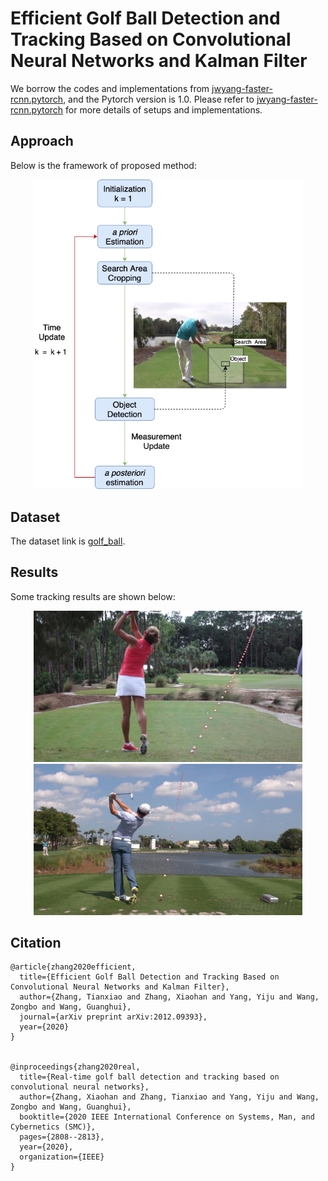# Efficient Golf Ball Detection and Tracking Based on Convolutional Neural Networks and Kalman Filter 

We borrow the codes and implementations from [jwyang-faster-rcnn.pytorch](https://github.com/jwyang/faster-rcnn.pytorch/tree/pytorch-1.0), and the Pytorch version is 1.0. Please refer to [jwyang-faster-rcnn.pytorch](https://github.com/jwyang/faster-rcnn.pytorch/tree/pytorch-1.0) for more details of setups and implementations.

## Approach
Below is the framework of proposed method:

<div style="color:#0000FF" align="center">
<img src="images/Process.png" width="430"/>
</div>

## Dataset
The dataset link is [golf_ball](https://drive.google.com/file/d/10pzr6mDQPlrylIHg8CdXzHkF4WBMZxfn/view?usp=sharing).

## Results
Some tracking results are shown below:
<div style="color:#0000FF" align="center">
<img src="images/Golf_10.png" width="430"/><img src="images/Golf_16.png" width="430"/>
</div>

## Citation

    @article{zhang2020efficient,
      title={Efficient Golf Ball Detection and Tracking Based on Convolutional Neural Networks and Kalman Filter},
      author={Zhang, Tianxiao and Zhang, Xiaohan and Yang, Yiju and Wang, Zongbo and Wang, Guanghui},
      journal={arXiv preprint arXiv:2012.09393},
      year={2020}
    }
    
    
    @inproceedings{zhang2020real,
      title={Real-time golf ball detection and tracking based on convolutional neural networks},
      author={Zhang, Xiaohan and Zhang, Tianxiao and Yang, Yiju and Wang, Zongbo and Wang, Guanghui},
      booktitle={2020 IEEE International Conference on Systems, Man, and Cybernetics (SMC)},
      pages={2808--2813},
      year={2020},
      organization={IEEE}
    }
